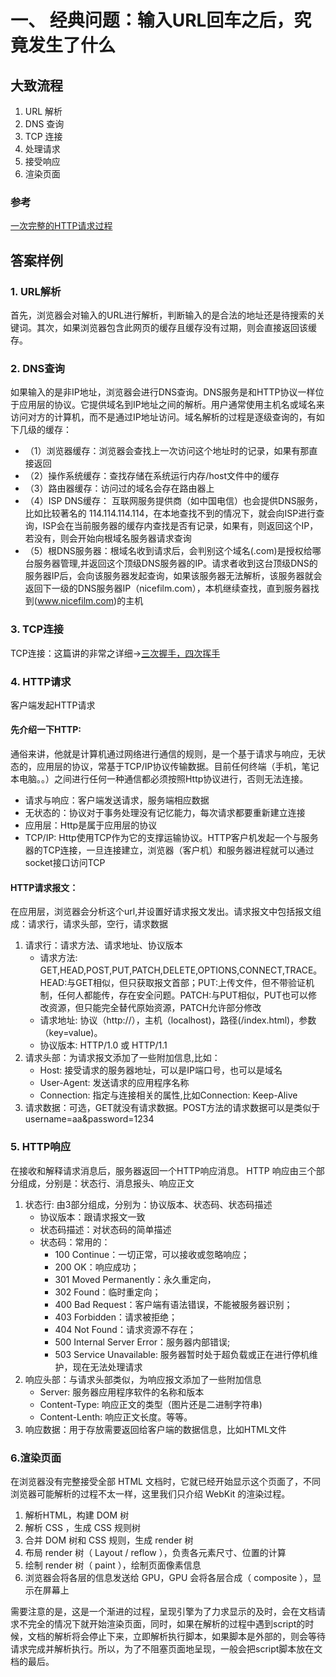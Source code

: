 # 一、 经典问题：输入URL回车之后，究竟发生了什么

## 大致流程
1. URL 解析
2. DNS 查询
3. TCP 连接
4. 处理请求
5. 接受响应
6. 渲染页面

### 参考
[一次完整的HTTP请求过程](https://zhuanlan.zhihu.com/p/38240894)

## 答案样例
### 1. URL解析
首先，浏览器会对输入的URL进行解析，判断输入的是合法的地址还是待搜索的关键词。其次，如果浏览器包含此网页的缓存且缓存没有过期，则会直接返回该缓存。
### 2. DNS查询
如果输入的是非IP地址，浏览器会进行DNS查询。DNS服务是和HTTP协议一样位于应用层的协议。它提供域名到IP地址之间的解析。用户通常使用主机名或域名来访问对方的计算机，而不是通过IP地址访问。域名解析的过程是逐级查询的，有如下几级的缓存：
- （1）浏览器缓存：浏览器会查找上一次访问这个地址时的记录，如果有那直接返回
- （2）操作系统缓存：查找存储在系统运行内存/host文件中的缓存
- （3）路由器缓存：访问过的域名会存在路由器上
- （4）ISP DNS缓存： 互联网服务提供商（如中国电信）也会提供DNS服务，比如比较著名的 114.114.114.114，在本地查找不到的情况下，就会向ISP进行查询，ISP会在当前服务器的缓存内查找是否有记录，如果有，则返回这个IP，若没有，则会开始向根域名服务器请求查询
- （5）根DNS服务器：根域名收到请求后，会判别这个域名(.com)是授权给哪台服务器管理,并返回这个顶级DNS服务器的IP。请求者收到这台顶级DNS的服务器IP后，会向该服务器发起查询，如果该服务器无法解析，该服务器就会返回下一级的DNS服务器IP（nicefilm.com），本机继续查找，直到服务器找到(www.nicefilm.com)的主机
### 3. TCP连接
TCP连接：这篇讲的非常之详细->[三次握手，四次挥手](https://zhuanlan.zhihu.com/p/103000747)
### 4. HTTP请求
客户端发起HTTP请求
#### 先介绍一下HTTP: 
通俗来讲，他就是计算机通过网络进行通信的规则，是一个基于请求与响应，无状态的，应用层的协议，常基于TCP/IP协议传输数据。目前任何终端（手机，笔记本电脑。。）之间进行任何一种通信都必须按照Http协议进行，否则无法连接。
- 请求与响应：客户端发送请求，服务端相应数据
- 无状态的：协议对于事务处理没有记忆能力，每次请求都要重新建立连接
- 应用层：Http是属于应用层的协议
- TCP/IP: Http使用TCP作为它的支撑运输协议。HTTP客户机发起一个与服务器的TCP连接，一旦连接建立，浏览器（客户机）和服务器进程就可以通过socket接口访问TCP
#### HTTP请求报文：
在应用层，浏览器会分析这个url,并设置好请求报文发出。请求报文中包括报文组成：请求行，请求头部，空行，请求数据
1. 请求行：请求方法、请求地址、协议版本
    - 请求方法: GET,HEAD,POST,PUT,PATCH,DELETE,OPTIONS,CONNECT,TRACE。HEAD:与GET相似，但只获取报文首部；PUT:上传文件，但不带验证机制，任何人都能传，存在安全问题。PATCH:与PUT相似，PUT也可以修改资源，但只能完全替代原始资源，PATCH允许部分修改
    - 请求地址: 协议（http://），主机（localhost)，路径(/index.html)，参数（key=value)。
    - 协议版本: HTTP/1.0 或 HTTP/1.1
2. 请求头部：为请求报文添加了一些附加信息,比如：
    - Host: 接受请求的服务器地址，可以是IP端口号，也可以是域名
    - User-Agent: 发送请求的应用程序名称
    - Connection: 指定与连接相关的属性,比如Connection: Keep-Alive
3. 请求数据：可选，GET就没有请求数据。POST方法的请求数据可以是类似于username=aa&password=1234
### 5. HTTP响应
在接收和解释请求消息后，服务器返回一个HTTP响应消息。 HTTP 响应由三个部分组成，分别是：状态行、消息报头、响应正文
1. 状态行: 由3部分组成，分别为：协议版本、状态码、状态码描述
    - 协议版本：跟请求报文一致
    - 状态码描述：对状态码的简单描述
    - 状态码：常用的：
        - 100 Continue：一切正常，可以接收或忽略响应；
        - 200 OK：响应成功；
        - 301 Moved Permanently：永久重定向，
        - 302 Found：临时重定向；
        - 400 Bad Request：客户端有语法错误，不能被服务器识别；
        - 403 Forbidden：请求被拒绝；
        - 404 Not Found：请求资源不存在；
        - 500 Internal Server Error：服务器内部错误; 
        - 503 Service Unavailable: 服务器暂时处于超负载或正在进行停机维护，现在无法处理请求
2. 响应头部：与请求头部类似，为响应报文添加了一些附加信息
    - Server: 服务器应用程序软件的名称和版本
    - Content-Type: 响应正文的类型（图片还是二进制字符串)
    - Content-Lenth: 响应正文长度。等等。
3. 响应数据：用于存放需要返回给客户端的数据信息，比如HTML文件
### 6.渲染页面
在浏览器没有完整接受全部 HTML 文档时，它就已经开始显示这个页面了，不同浏览器可能解析的过程不太一样，这里我们只介绍 WebKit 的渲染过程。
1. 解析HTML，构建 DOM 树
2. 解析 CSS ，生成 CSS 规则树
3. 合并 DOM 树和 CSS 规则，生成 render 树
4. 布局 render 树（ Layout / reflow ），负责各元素尺寸、位置的计算
5. 绘制 render 树（ paint ），绘制页面像素信息
6. 浏览器会将各层的信息发送给 GPU，GPU 会将各层合成（ composite ），显示在屏幕上

需要注意的是，这是一个渐进的过程，呈现引擎为了力求显示的及时，会在文档请求不完全的情况下就开始渲染页面，同时，如果在解析的过程中遇到script的时候，文档的解析将会停止下来，立即解析执行脚本，如果脚本是外部的，则会等待请求完成并解析执行。所以，为了不阻塞页面地呈现，一般会把script脚本放在文档的最后。